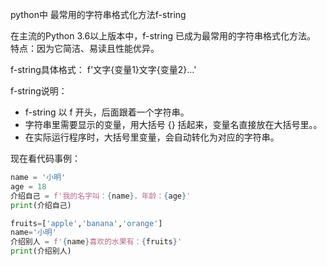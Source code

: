 python中 最常用的字符串格式化方法f-string

在主流的Python 3.6以上版本中，f-string 已成为最常用的字符串格式化方法。
特点：因为它简洁、易读且性能优异。

f-string具体格式：
f'文字{变量1}文字{变量2}...'

f-string说明：

- f-string 以 f 开头，后面跟着一个字符串。
- 字符串里需要显示的变量，用大括号 {} 括起来，变量名直接放在大括号里。。
- 在实际运行程序时，大括号里变量，会自动转化为对应的字符串。

现在看代码事例：

```python
name = '小明'
age = 18
介绍自己 = f'我的名字叫：{name}，年龄：{age}'
print(介绍自己)
```

``` python
fruits=['apple','banana','orange']
name='小明'
介绍别人 = f'{name}喜欢的水果有：{fruits}'
print(介绍别人)

```

```
